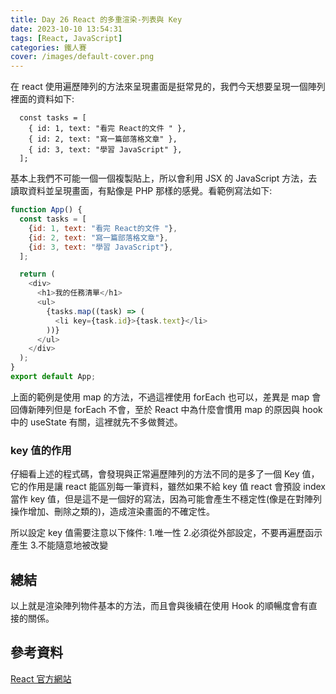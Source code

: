 ```yaml
---
title: Day 26 React 的多重渲染-列表與 Key
date: 2023-10-10 13:54:31
tags: [React, JavaScript]
categories: 鐵人賽
cover: /images/default-cover.png
---
```


在 react 使用遍歷陣列的方法來呈現畫面是挺常見的，我們今天想要呈現一個陣列裡面的資料如下:

<!-- more -->

```
  const tasks = [
    { id: 1, text: "看完 React的文件 " },
    { id: 2, text: "寫一篇部落格文章" },
    { id: 3, text: "學習 JavaScript" },
  ];
```

基本上我們不可能一個一個複製貼上，所以會利用 JSX 的 JavaScript 方法，去讀取資料並呈現畫面，有點像是 PHP 那樣的感覺。看範例寫法如下:

```javascript
function App() {
  const tasks = [
    {id: 1, text: "看完 React的文件 "},
    {id: 2, text: "寫一篇部落格文章"},
    {id: 3, text: "學習 JavaScript"},
  ];

  return (
    <div>
      <h1>我的任務清單</h1>
      <ul>
        {tasks.map((task) => (
          <li key={task.id}>{task.text}</li>
        ))}
      </ul>
    </div>
  );
}
export default App;
```

上面的範例是使用 map 的方法，不過這裡使用 forEach 也可以，差異是 map 會回傳新陣列但是 forEach 不會，至於 React 中為什麼會慣用 map 的原因與 hook 中的 useState 有關，這裡就先不多做贅述。

### key 值的作用

仔細看上述的程式碼，會發現與正常遍歷陣列的方法不同的是多了一個 Key 值，它的作用是讓 react 能區別每一筆資料，雖然如果不給 key 值 react 會預設 index 當作 key 值，但是這不是一個好的寫法，因為可能會產生不穩定性(像是在對陣列操作增加、刪除之類的)，造成渲染畫面的不確定性。

所以設定 key 值需要注意以下條件: 1.唯一性 2.必須從外部設定，不要再遍歷函示產生 3.不能隨意地被改變

## 總結

以上就是渲染陣列物件基本的方法，而且會與後續在使用 Hook 的順暢度會有直接的關係。

## 參考資料

[React 官方網站](https://react.dev/)
